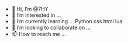 - 👋 Hi, I’m @7HY
- 👀 I’m interested in ...
- 🌱 I’m currently learning ... Python css html lua
- 💞️ I’m looking to collaborate on ...
- 📫 How to reach me ...

<!---
7HY/7HY is a ✨ special ✨ repository because its `README.md` (this file) appears on your GitHub profile.
You can click the Preview link to take a look at your changes.
--->
